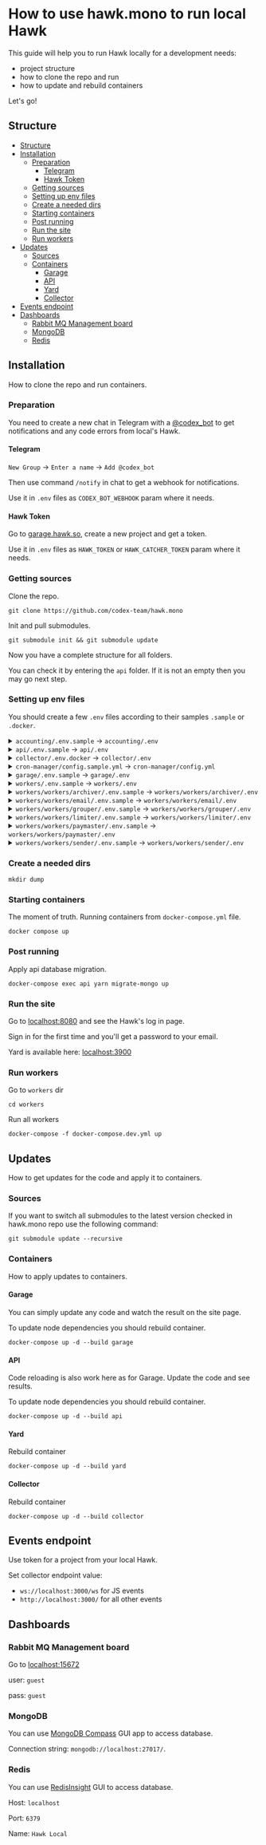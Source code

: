# How to use hawk.mono to run local Hawk 

This guide will help you to run Hawk locally for a development needs:

- project structure
- how to clone the repo and run
- how to update and rebuild containers

Let's go!

## Structure

* [Structure](#structure)
* [Installation](#installation)
  * [Preparation](#preparation)
     * [Telegram](#telegram)
     * [Hawk Token](#hawk-token)
  * [Getting sources](#getting-sources)
  * [Setting up env files](#setting-up-env-files)
  * [Create a needed dirs](#create-a-needed-dirs)
  * [Starting containers](#starting-containers)
  * [Post running](#post-running)
  * [Run the site](#run-the-site)
  * [Run workers](#run-workers)
* [Updates](#updates)
  * [Sources](#sources)
  * [Containers](#containers)
     * [Garage](#garage)
     * [API](#api)
     * [Yard](#yard)
     * [Collector](#collector)
* [Events endpoint](#events-endpoint)
* [Dashboards](#dashboards)
  * [Rabbit MQ Management board](#rabbit-mq-management-board)
  * [MongoDB](#mongodb)
  * [Redis](#redis)

## Installation

How to clone the repo and run containers.

### Preparation

You need to create a new chat in Telegram with a [@codex_bot](https://t.me/codex_bot)
to get notifications and any code errors from local's Hawk.

#### Telegram

`New Group` -> `Enter a name` -> `Add @codex_bot`

Then use command `/notify` in chat to get a webhook for notifications.

Use it in `.env` files as `CODEX_BOT_WEBHOOK` param where it needs.

#### Hawk Token

Go to [garage.hawk.so](https://garage.hawk.so/), create a new project
and get a token.

Use it in `.env` files as `HAWK_TOKEN` or `HAWK_CATCHER_TOKEN` param where it needs.

### Getting sources

Clone the repo.

```
git clone https://github.com/codex-team/hawk.mono
```

Init and pull submodules.

```
git submodule init && git submodule update
```

Now you have a complete structure for all folders.

You can check it by entering the `api` folder.
If it is not an empty then you may go next step.

### Setting up env files 

You should create a few `.env` files according to their samples `.sample` or `.docker`. 

<details><summary><code>accounting/.env.sample</code> -> <code>accounting/.env</code></summary><p>
- HAWK_CATCHER_TOKEN
</p></details>

<details><summary><code>api/.env.sample</code> -> <code>api/.env</code></summary><p>
To enable email sending from the server use your email keys.

- SMTP_USERNAME=user@hawk.so
- SMTP_PASSWORD=mySecretPwd
- SMTP_SENDER_NAME=Hawk local
- SMTP_SENDER_ADDRESS=user@hawk.so

- HAWK_CATCHER_TOKEN
- TELEGRAM_MAIN_CHAT_URL
- TELEGRAM_MONEY_CHAT_URL
</p></details>

<details><summary><code>collector/.env.docker</code> -> <code>collector/.env</code></summary><p>
- HAWK_TOKEN
- NOTIFY_URL
</p></details>

<details><summary><code>cron-manager/config.sample.yml</code> -> <code>cron-manager/config.yml</code></summary><p>
Just copy the file.
</p></details>

<details><summary><code>garage/.env.sample</code> -> <code>garage/.env</code></summary><p>
- VUE_APP_HAWK_TOKEN
</p></details>

<details><summary><code>workers/.env.sample</code> -> <code>workers/.env</code></summary><p>
- MONGO_ACCOUNTS_DATABASE_URI=mongodb://mongodb:27017/hawk
- MONGO_EVENTS_DATABASE_URI=mongodb://mongodb:27017/hawk_events
- HAWK_CATCHER_TOKEN
- CODEX_BOT_WEBHOOK
</p></details>

<details><summary><code>workers/workers/archiver/.env.sample</code> -> <code>workers/workers/archiver/.env</code></summary><p>
- REPORT_NOTIFY_URL
- REGISTRY_URL=amqp://guest:guest@rabbitmq
</p></details>

<details><summary><code>workers/workers/email/.env.sample</code> -> <code>workers/workers/email/.env</code></summary><p>
- SMTP_USERNAME=user@hawk.so
- SMTP_PASSWORD=mySecretPwd
- SMTP_SENDER_NAME=Hawk local worker
- SMTP_SENDER_ADDRESS=user@hawk.so
</p></details>

<details><summary><code>workers/workers/grouper/.env.sample</code> -> <code>workers/workers/grouper/.env</code></summary><p>
Just copy the file.
</p></details>

<details><summary><code>workers/workers/limiter/.env.sample</code> -> <code>workers/workers/limiter/.env</code></summary><p>
- REPORT_NOTIFY_URL
</p></details>

<details><summary><code>workers/workers/paymaster/.env.sample</code> -> <code>workers/workers/paymaster/.env</code></summary><p>
- REPORT_NOTIFY_URL
</p></details>

<details><summary><code>workers/workers/sender/.env.sample</code> -> <code>workers/workers/sender/.env</code></summary><p>
Just copy the file.
</p></details>


### Create a needed dirs

```
mkdir dump
```

### Starting containers

The moment of truth. Running containers from `docker-compose.yml` file. 

```
docker compose up 
```

### Post running

Apply api database migration.

```
docker-compose exec api yarn migrate-mongo up
```

### Run the site

Go to [localhost:8080](http://localhost:8080/) and see the Hawk's log in page.

Sign in for the first time and you'll get a password to your email.

Yard is available here: [localhost:3900](http://localhost:3900/)

### Run workers

Go to `workers` dir

```
cd workers
```

Run all workers

```
docker-compose -f docker-compose.dev.yml up
```

## Updates

How to get updates for the code and apply it to containers.

### Sources

If you want to switch all submodules to the latest version
checked in hawk.mono repo use the following command:

```
git submodule update --recursive
```

### Containers

How to apply updates to containers.

#### Garage

You can simply update any code and watch the result on the site page.

To update node dependencies you should rebuild container.

`docker-compose up -d --build garage`

#### API

Code reloading is also work here as for Garage. Update the code and see results.

To update node dependencies you should rebuild container.

`docker-compose up -d --build api`

#### Yard

Rebuild container

`docker-compose up -d --build yard`

#### Collector

Rebuild container

`docker-compose up -d --build collector`

## Events endpoint

Use token for a project from your local Hawk.

Set collector endpoint value:

- `ws://localhost:3000/ws` for JS events
- `http://localhost:3000/` for all other events

## Dashboards

### Rabbit MQ Management board

Go to [localhost:15672](http://localhost:15672)

user: `guest`

pass: `guest`

### MongoDB

You can use [MongoDB Compass](https://www.mongodb.com/try/download/compass) GUI app to access database.

Connection string: `mongodb://localhost:27017/`.

### Redis

You can use [RedisInsight](https://redislabs.com/redis-enterprise/redis-insight/) GUI to access database.

Host: `localhost`

Port: `6379`

Name: `Hawk Local`

